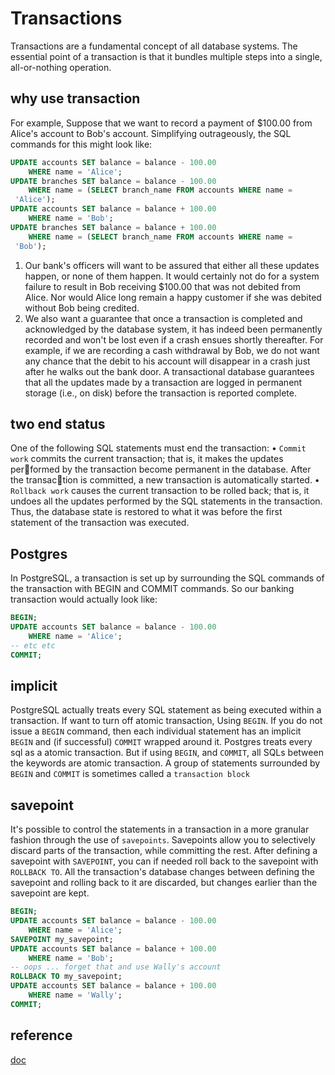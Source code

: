# Transactions

Transactions are a fundamental concept of all database systems. The essential point of a transaction is that it bundles multiple steps into a single, all-or-nothing operation.

## why use transaction

For example,  Suppose that we want to record a payment of $100.00 from Alice's account to Bob's account. Simplifying outrageously, the SQL commands for this might look like:

```sql
UPDATE accounts SET balance = balance - 100.00
    WHERE name = 'Alice';
UPDATE branches SET balance = balance - 100.00
    WHERE name = (SELECT branch_name FROM accounts WHERE name =
 'Alice');
UPDATE accounts SET balance = balance + 100.00
    WHERE name = 'Bob';
UPDATE branches SET balance = balance + 100.00
    WHERE name = (SELECT branch_name FROM accounts WHERE name =
 'Bob');
```

1. Our bank's officers will want to be assured that either all these updates happen, or none of them happen. It would certainly not do for a system failure to result in Bob receiving $100.00 that was not debited from Alice. Nor would Alice long remain a happy customer if she was debited without Bob being credited.
2. We also want a guarantee that once a transaction is completed and acknowledged by the database system, it has indeed been permanently recorded and won't be lost even if a crash ensues shortly thereafter. For example, if we are recording a cash withdrawal by Bob, we do not want any chance that the debit to his account will disappear in a crash just after he walks out the bank door. A transactional database guarantees that all the updates made by a transaction are logged in permanent storage (i.e., on disk) before the transaction is reported complete.

## two end status

One of the following SQL statements must end the transaction:
• `Commit work` commits the current transaction; that is, it makes the updates performed by the transaction become permanent in the database. After the transaction is committed, a new transaction is automatically started.
• `Rollback work` causes the current transaction to be rolled back; that is, it undoes
all the updates performed by the SQL statements in the transaction. Thus, the
database state is restored to what it was before the first statement of the transaction
was executed.

## Postgres

In PostgreSQL, a transaction is set up by surrounding the SQL commands of the transaction with BEGIN and COMMIT commands. So our banking transaction would actually look like:

```sql
BEGIN;
UPDATE accounts SET balance = balance - 100.00
    WHERE name = 'Alice';
-- etc etc
COMMIT;
```

## implicit

PostgreSQL actually treats every SQL statement as being executed within a transaction. If want to turn off atomic transaction, Using `BEGIN`. If you do not issue a `BEGIN` command, then each individual statement has an implicit `BEGIN` and (if successful) `COMMIT` wrapped around it. Postgres treats every sql as a atomic transaction. But if using `BEGIN`, and `COMMIT`, all SQLs between the keywords are atomic transaction. A group of statements surrounded by `BEGIN` and `COMMIT` is sometimes called a `transaction block`

## savepoint

It's possible to control the statements in a transaction in a more granular fashion through the use of `savepoints`. Savepoints allow you to selectively discard parts of the transaction, while committing the rest. After defining a savepoint with `SAVEPOINT`, you can if needed roll back to the savepoint with `ROLLBACK TO`. All the transaction's database changes between defining the savepoint and rolling back to it are discarded, but changes earlier than the savepoint are kept.

```sql
BEGIN;
UPDATE accounts SET balance = balance - 100.00
    WHERE name = 'Alice';
SAVEPOINT my_savepoint;
UPDATE accounts SET balance = balance + 100.00
    WHERE name = 'Bob';
-- oops ... forget that and use Wally's account
ROLLBACK TO my_savepoint;
UPDATE accounts SET balance = balance + 100.00
    WHERE name = 'Wally';
COMMIT;
```

## reference

[doc](http://devdoc.net/database/PostgreSQL-9.4/tutorial-transactions.html)

